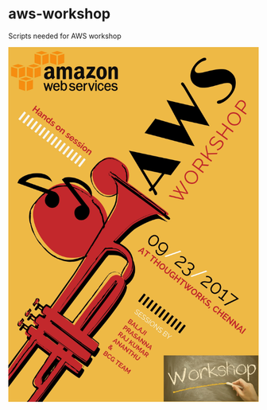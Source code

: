 # aws-workshop
Scripts needed for AWS workshop

![AWS Workshop](poster.jpg?raw=true "AWS Workshop")
